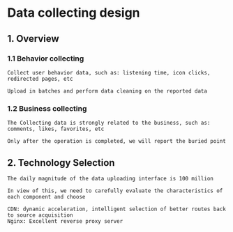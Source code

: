 # Data collecting design

## 1. Overview

### 1.1 Behavior collecting

```
Collect user behavior data, such as: listening time, icon clicks, redirected pages, etc

Upload in batches and perform data cleaning on the reported data

```

### 1.2 Business collecting

```
The Collecting data is strongly related to the business, such as: comments, likes, favorites, etc

Only after the operation is completed, we will report the buried point
```

## 2. Technology Selection

```
The daily magnitude of the data uploading interface is 100 million

In view of this, we need to carefully evaluate the characteristics of each component and choose

CDN: dynamic acceleration, intelligent selection of better routes back to source acquisition
Nginx: Excellent reverse proxy server

```







